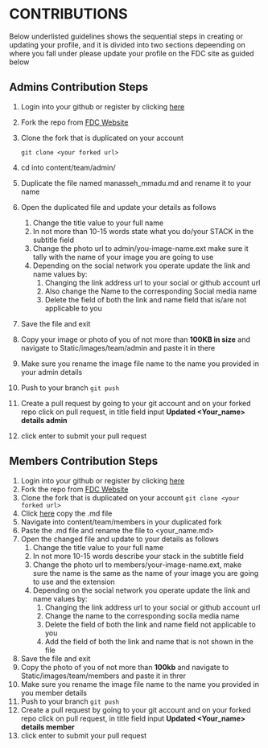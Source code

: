 # CONTRIBUTIONS 

Below underlisted guidelines shows the sequential steps in creating or updating your profile,
and it is divided into two sections depeending on where you fall under please 
update your profile on the FDC site as guided below

## Admins Contribution Steps

1. Login into your github or register by clicking [here](https://github.com)
2. Fork the repo from [FDC Website](https://futminna-dev-circle.github.io)
3. Clone the fork that is duplicated on your account

	`git clone <your forked url>`
	
4. cd into content/team/admin/
5. Duplicate the file named manasseh_mmadu.md and rename it to your name
6. Open the duplicated file and update your details as follows
	1. Change the title value to your full name 
	2. In not more than 10-15 words state what you do/your STACK in 
	   the subtitle field
	3. Change the photo url to admin/you-image-name.ext make sure it 
	   tally with the name of your image you are going to use
	4. Depending on the social network you operate update the link 
	   and name values by:
		1. Changing the link address url to your social or 
		   github account url
		2. Also change the Name to the corresponding Social media name
		3. Delete the field of both the link and name field that 
		   is/are not applicable to you
7. Save the file and exit
8. Copy your image or photo of you of not more than **100KB in size** 
   and navigate to Static/images/team/admin and paste it in there
9. Make sure you rename the image file name to the name you provided in 
   your admin details
10. Push to your branch
			`git push`			
11. Create a pull request by going to your git account and on your 
    forked repo click on pull request, in title field input **Updated 
<Your_name> details admin**
12. click enter to submit your pull request

## Members Contribution Steps

1. Login into your github or register by clicking [here](https://github.com)
2. Fork the repo from [FDC Website](https://futminna-dev-circle.github.io)
3. Clone the fork that is duplicated on your account 
	`git clone <your forked url>`
3. Click [here](assets/) copy the .md file
4. Navigate into content/team/members in your duplicated fork
5. Paste the .md file and rename the file to <your_name.md>
6. Open the changed file and update to your details as follows
	1. Change the title value to your full name
	2. In not more 10-15 words describe your stack in the subtitle 
           field
	3. Change the photo url to members/your-image-name.ext, make  
           sure the name is the same as the name of your image you are 
           going to use and the extension
	4. Depending on the social network you operate update the link 
           and name values by:
		1. Changing the link address url to your social or 
                   github account url
		2. Change the name to the corresponding socila media 
                   name
		3. Delete the field of both the link and name field not 
                   applicable to you
		4. Add the field of both the link and name that is not 
                   shown in the file
7. Save the file and exit	
8. Copy the photo of you of not more than **100kb** and navigate to Static/images/team/members and paste it in threr
9. Make sure you rename the image file name to the name you provided in you member details
10. Push to your branch
		`git push`
11. Create a pull request by going to your git account and on your 
    forked repo click on pull request, in title field input **Updated 
    <Your_name> details member**
12. click enter to submit your pull request
